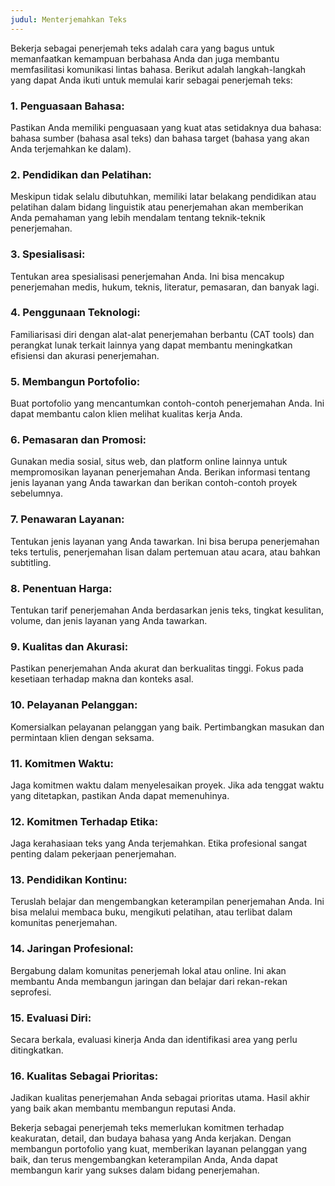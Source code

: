 ```yaml
---
judul: Menterjemahkan Teks
---
```


Bekerja sebagai penerjemah teks adalah cara yang bagus untuk memanfaatkan kemampuan berbahasa Anda dan juga membantu memfasilitasi komunikasi lintas bahasa. Berikut adalah langkah-langkah yang dapat Anda ikuti untuk memulai karir sebagai penerjemah teks:

### 1. **Penguasaan Bahasa:**

Pastikan Anda memiliki penguasaan yang kuat atas setidaknya dua bahasa: bahasa sumber (bahasa asal teks) dan bahasa target (bahasa yang akan Anda terjemahkan ke dalam).

### 2. **Pendidikan dan Pelatihan:**

Meskipun tidak selalu dibutuhkan, memiliki latar belakang pendidikan atau pelatihan dalam bidang linguistik atau penerjemahan akan memberikan Anda pemahaman yang lebih mendalam tentang teknik-teknik penerjemahan.

### 3. **Spesialisasi:**

Tentukan area spesialisasi penerjemahan Anda. Ini bisa mencakup penerjemahan medis, hukum, teknis, literatur, pemasaran, dan banyak lagi.

### 4. **Penggunaan Teknologi:**

Familiarisasi diri dengan alat-alat penerjemahan berbantu (CAT tools) dan perangkat lunak terkait lainnya yang dapat membantu meningkatkan efisiensi dan akurasi penerjemahan.

### 5. **Membangun Portofolio:**

Buat portofolio yang mencantumkan contoh-contoh penerjemahan Anda. Ini dapat membantu calon klien melihat kualitas kerja Anda.

### 6. **Pemasaran dan Promosi:**

Gunakan media sosial, situs web, dan platform online lainnya untuk mempromosikan layanan penerjemahan Anda. Berikan informasi tentang jenis layanan yang Anda tawarkan dan berikan contoh-contoh proyek sebelumnya.

### 7. **Penawaran Layanan:**

Tentukan jenis layanan yang Anda tawarkan. Ini bisa berupa penerjemahan teks tertulis, penerjemahan lisan dalam pertemuan atau acara, atau bahkan subtitling.

### 8. **Penentuan Harga:**

Tentukan tarif penerjemahan Anda berdasarkan jenis teks, tingkat kesulitan, volume, dan jenis layanan yang Anda tawarkan.

### 9. **Kualitas dan Akurasi:**

Pastikan penerjemahan Anda akurat dan berkualitas tinggi. Fokus pada kesetiaan terhadap makna dan konteks asal.

### 10. **Pelayanan Pelanggan:**

Komersialkan pelayanan pelanggan yang baik. Pertimbangkan masukan dan permintaan klien dengan seksama.

### 11. **Komitmen Waktu:**

Jaga komitmen waktu dalam menyelesaikan proyek. Jika ada tenggat waktu yang ditetapkan, pastikan Anda dapat memenuhinya.

### 12. **Komitmen Terhadap Etika:**

Jaga kerahasiaan teks yang Anda terjemahkan. Etika profesional sangat penting dalam pekerjaan penerjemahan.

### 13. **Pendidikan Kontinu:**

Teruslah belajar dan mengembangkan keterampilan penerjemahan Anda. Ini bisa melalui membaca buku, mengikuti pelatihan, atau terlibat dalam komunitas penerjemahan.

### 14. **Jaringan Profesional:**

Bergabung dalam komunitas penerjemah lokal atau online. Ini akan membantu Anda membangun jaringan dan belajar dari rekan-rekan seprofesi.

### 15. **Evaluasi Diri:**

Secara berkala, evaluasi kinerja Anda dan identifikasi area yang perlu ditingkatkan.

### 16. **Kualitas Sebagai Prioritas:**

Jadikan kualitas penerjemahan Anda sebagai prioritas utama. Hasil akhir yang baik akan membantu membangun reputasi Anda.

Bekerja sebagai penerjemah teks memerlukan komitmen terhadap keakuratan, detail, dan budaya bahasa yang Anda kerjakan. Dengan membangun portofolio yang kuat, memberikan layanan pelanggan yang baik, dan terus mengembangkan keterampilan Anda, Anda dapat membangun karir yang sukses dalam bidang penerjemahan.
